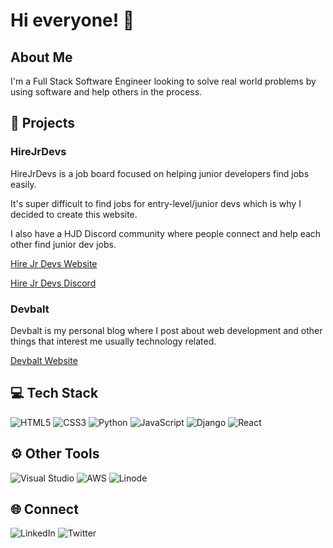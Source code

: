 # Hi everyone! 👋

## About Me

I'm a Full Stack Software Engineer looking to solve real world problems by using software and help others in the process.


## 🎯 Projects 

### HireJrDevs 

HireJrDevs is a job board focused on helping junior developers find jobs easily.

It's super difficult to find jobs for entry-level/junior devs which is why I decided to create this website.

I also have a HJD Discord community where people connect and help each other find junior dev jobs.

[Hire Jr Devs Website](https://www.hirejrdevs.com)

[Hire Jr Devs Discord](https://discord.com/invite/gDEsWrem7r)


### Devbalt 

Devbalt is my personal blog where I post about web development and other things that interest me usually technology related.

[Devbalt Website](https://www.devbalt.com)


## 💻 Tech Stack

![HTML5](https://img.shields.io/badge/html5-%23E34F26.svg?style=for-the-badge&logo=html5&logoColor=white)
![CSS3](https://img.shields.io/badge/css3-%231572B6.svg?style=for-the-badge&logo=css3&logoColor=white)
![Python](https://img.shields.io/badge/python-3670A0?style=for-the-badge&logo=python&logoColor=ffdd54)
![JavaScript](https://img.shields.io/badge/javascript-%23323330.svg?style=for-the-badge&logo=javascript&logoColor=%23F7DF1E)
![Django](https://img.shields.io/badge/django-%23092E20.svg?style=for-the-badge&logo=django&logoColor=white)
![React](https://img.shields.io/badge/react-%2320232a.svg?style=for-the-badge&logo=react&logoColor=%2361DAFB)

## ⚙️ Other Tools

![Visual Studio](https://img.shields.io/badge/Visual%20Studio-5C2D91.svg?style=for-the-badge&logo=visual-studio&logoColor=white)
![AWS](https://img.shields.io/badge/AWS-%23FF9900.svg?style=for-the-badge&logo=amazon-aws&logoColor=white)
![Linode](https://img.shields.io/badge/linode-00A95C?style=for-the-badge&logo=linode&logoColor=white)

## 🌐 Connect
![LinkedIn](https://img.shields.io/badge/linkedin-%230077B5.svg?style=for-the-badge&logo=linkedin&logoColor=white)
![Twitter](https://twitter.com/balt1794)



